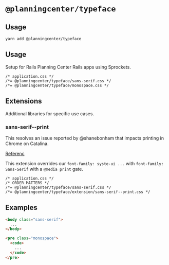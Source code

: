 # `@planningcenter/typeface`

## Usage

```
yarn add @planningcenter/typeface
```

## Usage

Setup for Rails Planning Center Rails apps using Sprockets.

```
/* application.css */
/*= @planningcenter/typeface/sans-serif.css */
/*= @planningcenter/typeface/monospace.css */
```

## Extensions

Additional libraries for specific use cases.

### sans-serif--print

This resolves an issue reported by @shanebonham that impacts printing in Chrome on Catalina.

[Referenc](https://bugs.chromium.org/p/chromium/issues/detail?id=1018581&q=BlinkMacSystemFont&colspec=ID%20Pri%20M%20Stars%20ReleaseBlock%20Component%20Status%20Owner%20Summary%20OS%20Modified)

This extension overrides our `font-family: syste-ui ...` with `font-family: Sans-Serif` with a `@media print` gate.

```
/* application.css */
/* ORDER MATTERS */
/*= @planningcenter/typeface/sans-serif.css */
/*= @planningcenter/typeface/extension/sans-serif--print.css */
```

## Examples

```html
<body class="sans-serif">
  ...
</body>
```

```html
<pre class="monospace">
  <code>
    ...
  </code>
</pre>
```
